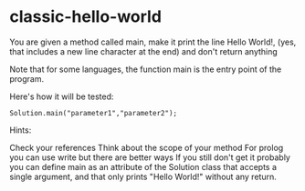 # classic-hello-world

You are given a method called main, make it print the line Hello World!, (yes, that includes a new line character at the end) and don't return anything

Note that for some languages, the function main is the entry point of the program.

Here's how it will be tested:

    Solution.main("parameter1","parameter2");
Hints:

Check your references
Think about the scope of your method
For prolog you can use write but there are better ways
If you still don't get it probably you can define main as an attribute of the Solution class that accepts a single argument, and that only prints "Hello World!" without any return.
